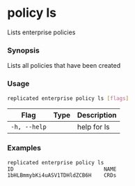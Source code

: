 # policy ls

Lists enterprise policies

### Synopsis

Lists all policies that have been created

### Usage
```bash
replicated enterprise policy ls [flags]
```


| Flag                  | Type   | Description |
|-----------------------|--------|-------------|
| `-h, --help` | | help for ls |

### Examples

```bash
replicated enterprise policy ls
ID                             NAME
1bHLBmmybKi4uASV1TDHldZCB6H    CRDs
```
